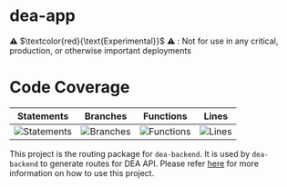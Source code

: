 # dea-app

⚠️ $\textcolor{red}{\text{Experimental}}$ ⚠️ : Not for use in any critical, production, or otherwise important deployments

# Code Coverage

| Statements                                                                         | Branches                                                                      | Functions                                                                        | Lines                                                                   |
| ---------------------------------------------------------------------------------- | ----------------------------------------------------------------------------- | -------------------------------------------------------------------------------- | ----------------------------------------------------------------------- |
| ![Statements](https://img.shields.io/badge/statements-54.18%25-red.svg?style=flat) | ![Branches](https://img.shields.io/badge/branches-40.17%25-red.svg?style=flat) | ![Functions](https://img.shields.io/badge/functions-58.44%25-red.svg?style=flat) | ![Lines](https://img.shields.io/badge/lines-53.07%25-red.svg?style=flat) |


This project is the routing package for `dea-backend`. It is used by `dea-backend` to generate routes for DEA API. Please refer [here](../dea-backend/README.md) for more information on how to use this project.
